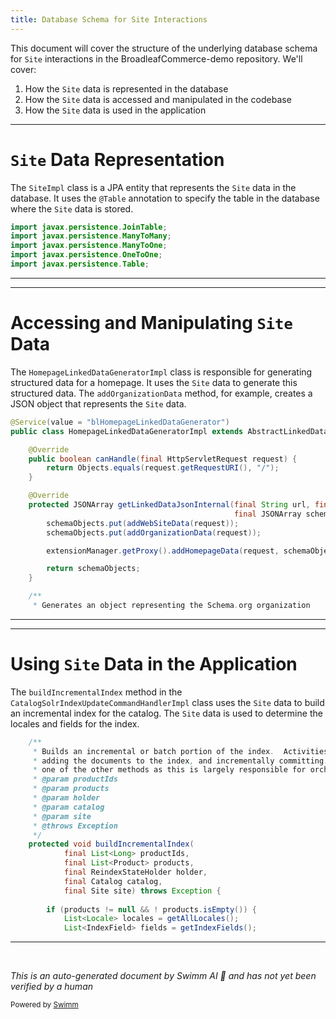 ```yaml
---
title: Database Schema for Site Interactions
---
```

This document will cover the structure of the underlying database schema for `Site` interactions in the BroadleafCommerce-demo repository. We'll cover:

1. How the `Site` data is represented in the database
2. How the `Site` data is accessed and manipulated in the codebase
3. How the `Site` data is used in the application

<SwmSnippet path="/common/src/main/java/org/broadleafcommerce/common/site/domain/SiteImpl.java" line="55">

---

# `Site` Data Representation

The `SiteImpl` class is a JPA entity that represents the `Site` data in the database. It uses the `@Table` annotation to specify the table in the database where the `Site` data is stored.

```java
import javax.persistence.JoinTable;
import javax.persistence.ManyToMany;
import javax.persistence.ManyToOne;
import javax.persistence.OneToOne;
import javax.persistence.Table;
```

---

</SwmSnippet>

<SwmSnippet path="/core/broadleaf-framework-web/src/main/java/org/broadleafcommerce/core/web/linkeddata/generator/HomepageLinkedDataGeneratorImpl.java" line="45">

---

# Accessing and Manipulating `Site` Data

The `HomepageLinkedDataGeneratorImpl` class is responsible for generating structured data for a homepage. It uses the `Site` data to generate this structured data. The `addOrganizationData` method, for example, creates a JSON object that represents the `Site` data.

```java
@Service(value = "blHomepageLinkedDataGenerator")
public class HomepageLinkedDataGeneratorImpl extends AbstractLinkedDataGenerator {

    @Override
    public boolean canHandle(final HttpServletRequest request) {
        return Objects.equals(request.getRequestURI(), "/");
    }

    @Override
    protected JSONArray getLinkedDataJsonInternal(final String url, final HttpServletRequest request,
                                                  final JSONArray schemaObjects) throws JSONException {
        schemaObjects.put(addWebSiteData(request));
        schemaObjects.put(addOrganizationData(request));

        extensionManager.getProxy().addHomepageData(request, schemaObjects);

        return schemaObjects;
    }

    /**
     * Generates an object representing the Schema.org organization
```

---

</SwmSnippet>

<SwmSnippet path="/core/broadleaf-framework/src/main/java/org/broadleafcommerce/core/search/service/solr/indexer/CatalogSolrIndexUpdateCommandHandlerImpl.java" line="631">

---

# Using `Site` Data in the Application

The `buildIncrementalIndex` method in the `CatalogSolrIndexUpdateCommandHandlerImpl` class uses the `Site` data to build an incremental index for the catalog. The `Site` data is used to determine the locales and fields for the index.

```java
    /**
     * Builds an incremental or batch portion of the index.  Activities include reading {@link Locale}s and {@link IndexField}s, building a page, 
     * adding the documents to the index, and incrementally committing.  It is not recommended that you override this method.  Rather, consider overriding 
     * one of the other methods as this is largely responsible for orchestrating and delegating.
     * @param productIds
     * @param products
     * @param holder
     * @param catalog
     * @param site
     * @throws Exception
     */
    protected void buildIncrementalIndex(
            final List<Long> productIds,
            final List<Product> products,
            final ReindexStateHolder holder, 
            final Catalog catalog, 
            final Site site) throws Exception {
        
        if (products != null && ! products.isEmpty()) {
            List<Locale> locales = getAllLocales();
            List<IndexField> fields = getIndexFields();
```

---

</SwmSnippet>

&nbsp;

*This is an auto-generated document by Swimm AI 🌊 and has not yet been verified by a human*

<SwmMeta version="3.0.0" repo-id="Z2l0aHViJTNBJTNBQnJvYWRsZWFmQ29tbWVyY2UtZGVtbyUzQSUzQWdpbGFkbmF2b3Q=" repo-name="BroadleafCommerce-demo" doc-type="follow-up"><sup>Powered by [Swimm](/)</sup></SwmMeta>
